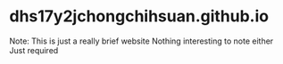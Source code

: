 # dhs17y2jchongchihsuan.github.io

Note:
This is just a really brief website
Nothing interesting to note either
Just required
